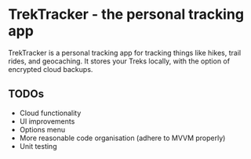 # TrekTracker - the personal tracking app

TrekTracker is a personal tracking app for tracking things like hikes, trail rides, and geocaching. It stores your Treks locally, with the
option of encrypted cloud backups. 


## TODOs
 - Cloud functionality
 - UI improvements 
 - Options menu 
 - More reasonable code organisation (adhere to MVVM properly)
 - Unit testing
